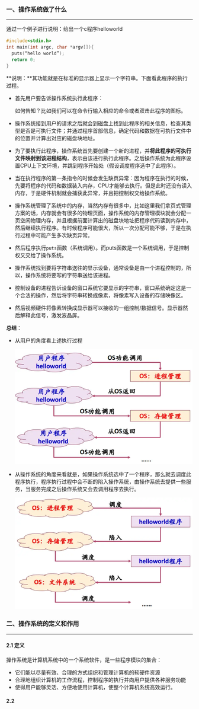 ### 一、操作系统做了什么

---

通过一个例子进行说明：给出一个c程序helloworld

```c
#include<stdio.h>
int main(int argc, char *argv[]){
  puts(“hello world”);
  return 0;
}
```

**说明：**其功能就是在标准的显示器上显示一个字符串。下面看此程序的执行过程。

- 首先用户要告诉操作系统执行此程序：

  如何告知？比如我们可以在命令行输入相应的命令或者双击此程序的图标。

- 操作系统接到用户的请求之后就会到磁盘上找到此程序的相关信息，检查其类型是否是可执行文件；并通过程序首部信息，确定代码和数据在可执行文件中的位置并计算出对应的磁盘块地址。

- 为了要执行此程序，操作系统首先要创建一个新的进程，并**将此程序的可执行文件映射到该进程结构**，表示由该进行执行此程序。之后操作系统为此程序设置CPU上下文环境，并跳到程序开始处（假设调度程序选中了此程序）。

- 当在执行程序的第一条指令的时候会发生缺页异常：因为程序在执行的时候，先要将程序的代码和数据装入内存，CPU才能够去执行。但是此时还没有读入内存，于是硬件机制就会捕获此异常，并且把控制权交给操作系统。

- 操作系统管理了系统中的内存，当然内存有很多中，比如这里我们拿页式管理方案的话，内存就会有很多的物理页面，操作系统的内存管理模块就会分配一页空闲物理内存，并且根据前面计算出的磁盘块地址把程序代码读到内存中，然后继续执行程序。有时候程序可能很大，所以一次分配可能不够，于是在执行过程中可能产生多次缺页异常。

- 然后程序执行`puts`函数（系统调用）。而puts函数是一个系统调用，于是控制权又交给了操作系统。

- 操作系统找到要将字符串送往的显示设备，通常设备是由一个进程控制的，所以，操作系统将要写的字符串送给该进程。

- 控制设备的进程告诉设备的窗口系统它要显示的字符串，窗口系统确定这是一个合法的操作，然后将字符串转换成像素，将像素写入设备的存储映像区。

- 然后视频硬件将像素转换成显示器可以接收的一组控制/数据信号。显示器然后解释此信号，激发液晶屏。

**总结**：

- 从用户的角度看上述执行过程

  ![](img/1925650-2c39278a4954f03b.png)

- 从操作系统的角度来看就是，如果操作系统选中了一个程序，那么就去调度此程序执行，程序执行过程中会不断的陷入操作系统，由操作系统去提供一些服务，当服务完成之后操作系统又会去调用程序去执行。

  ![](img/1925650-cc834536f9af8cd6.png)



### 二、操作系统的定义和作用

---

#### 2.1 定义

操作系统是计算机系统中的一个系统软件，是一些程序模块的集合：

- 它们能以尽量有效、合理的方式组织和管理计算机的软硬件资源
- 合理地组织计算机的工作流程，控制程序的执行并向用户提供各种服务功能
- 使得用户能够灵活、方便地使用计算机，使整个计算机系统高效运行。

#### 2.2 





































































